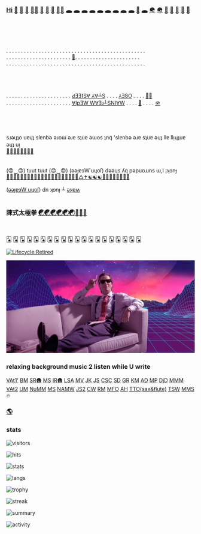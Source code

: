 ### [Hi](https://youtu.be/I6FmwBPDT-w) [👋](https://youtu.be/pcLBtRMiyxA) [🐑](https://youtu.be/JgFgnXtF9Cc) [🐇](https://youtu.be/t3j_lyTrtG0) [🏃‍♂️](https://youtu.be/kfFuckTgnc4) [🤖](https://youtu.be/GcMXQZ69lSI) [🤖](https://youtu.be/hgpgngJp7pE) [🤖](https://www.youtube.com/watch?v=nNPyrVaC2LM&list=PLD0B9DE0CAAB185E3) [🏃‍♂️](https://youtu.be/ouzKl0oD6sU) [🕳️](https://youtu.be/qHAKqVvGj3w) [🕳️](https://youtu.be/7yLBNRyGvG8) [🕳️](https://youtu.be/uFQhn8RW0Nk) [🕳️](https://youtu.be/atMdf0rhbpI) [🕳️](https://youtu.be/BVLvQcO7JGk) [🕳️](https://youtu.be/HbBmZPb2spk) [🕳️](https://youtu.be/6T_Rj47nm0Q) [🕳️](https://youtu.be/lP7_3BCUB90) [🕳️](https://youtu.be/xy-NQzeXhYg) [👀](https://youtu.be/ZVPolwmpOUo) [🕳️](https://youtu.be/5i0u4jFmE78) [🪖](https://youtu.be/tHxf17yJsKs) [🪖](https://imgur.com/uNYH2pI) [🐑](https://youtu.be/1IIPJQ-1jlc) [🦠](https://youtu.be/QQPOdklAU3c) [🦠](https://youtu.be/gVZJb9aPd5s) [🐜](https://www.youtube.com/shorts/PIL-rOqlUog) [🚂](https://youtu.be/2wZ7acowkC4)
<br><br><br><br>
. . . . . . . . . . . . . . . . . . . . . . . . . . . . . . . . . . . . . . . . . . . . . . . <br>
. . . . . . . . . . . . . . . . . . . . . . [🐜](https://youtu.be/W5DIOT23uFo). . . . . . . . . . . . . . . . . . . . . .<br>
. . . . . . . . . . . . . . . . . . . . . . . . . . . . . . . . . . . . . . . . . . . . . . . <br>
<br><br><br><br>
. . . . . . . . . . . . . . . . . . . . . . [ԀƎƎ˥S∀ ⅄∀┴S](https://youtu.be/8HtBz_b_d9s) . . . . [⅄Ǝ8O](https://youtu.be/FfRgBTsI0io) . . . . [🏃‍♂️](https://t.me/socialmedia42)<br>
. . . . . . . . . . . . . . . . . . . . . . [∀IpƎW W∀Ǝɹ┴SNI∀W](https://youtu.be/iz2DV7FWdds?t=218) . . . . [👀](https://youtu.be/bTpt5JH4TWs) . . . . [🪖](https://youtu.be/_hBjxVNA0i4)<br>
<br><br><br><br>
sɹǝɥʇo uɐɥʇ slɐnbǝ ǝɹoɯ ǝɹɐ sʇuɐ ǝɯos ʇnq 'slɐnbǝ ǝɹɐ sʇuɐ ǝɥʇ llɐ llᴉɥʇuɐ ǝɥʇ uᴉ<br>
[🐜](https://youtu.be/ShB9ZONCITE)[🐜](https://youtu.be/xy-NQzeXhYg)[🐜](https://youtu.be/NuHvkU_gpMk)[🐜](https://youtu.be/JrBdYmStZJ4)[🐜](https://youtu.be/-6Wu0Q7x5D0)[🐜](https://youtu.be/W8ZAtgCWsYI)[🐜](https://youtu.be/0JW60sTcp9k)[🐜](https://youtu.be/MJ-3fZ5E_h4)
<br><br><br>
(😍‿😍) tuut tuut (😍‿😍) (ǝǝɟɐɔW˙uɥoſ) dǝǝɥs ʎq pǝpuoɹɹns ɯ,I ¡ʞɔnɟ<br>
[🚂](https://youtu.be/2wZ7acowkC4)[🚃](https://youtu.be/q_qgVn-Op7Q)[🚃](https://youtu.be/RBJj_UwkSyc)[🚃](https://youtu.be/dgsqX-IxrKc)[🐑](https://youtu.be/ONifZ2NMMow)[👀](https://youtu.be/qh2QVTQ3NOw)[👀](https://youtu.be/I2BC4lKWTOQ)[👀](https://youtu.be/Boq7rlWzVRI)[👀](https://youtu.be/pcWRQTOrN4o)[🐑](https://youtu.be/kZgE_sUrXFY)[🐑](https://youtu.be/sutgWjz10sM)[🐑](https://youtu.be/zCBNwGHPZ2M)[🐑](https://youtu.be/_mkiGMtbrPM)[🐑](https://youtu.be/1zqAfRtMZSg)[🐑](https://youtu.be/O_Ed-GWY5zw)[🐑](https://youtu.be/23EmJYSjW-g)[🐑](https://youtu.be/Xtr13I2ZXC8)[🐑](https://youtu.be/rpQ8ipjg1b0)[🐑](https://youtu.be/gI4UpBjdJ3s)[🐑](https://youtu.be/j_y88KAPKW0)[🐑](https://youtu.be/ZVmMvH84DFg)[△](https://youtu.be/6rrPP-QOF3k)[✝](https://youtu.be/IJffBsSg1kU)[☯](https://youtu.be/gXQ32ooefxA)[☯](https://youtu.be/GMI1OYUv4Qo)[☯](https://youtu.be/hvBKeyyjVjQ)[🥋](https://youtu.be/uaTyX8z1Zg0)[🖕](https://youtu.be/3fGQ8pF3wYU)[🖕](https://youtu.be/Xyzmv4390Z8)[🐑](https://youtu.be/7O-C49VpS30)[🐑](https://youtu.be/9k_ptxWsadI)[🐑](https://youtu.be/_N8WSXTC92E)[🐺](https://youtu.be/38AYeNGjqg0)[🐺](https://youtu.be/nYFAOBM-nLU)
<br><br>
([ǝǝɟɐɔW uɥoſ](https://youtu.be/_hBjxVNA0i4)) dn ʞɔnɟ ┴ [ǝʞɐʍ](https://youtu.be/GLIv191WQSo)
<br><br>
### 陳式太極拳 [☯](https://youtu.be/g0LkJ2bv1rg)[☯](https://youtu.be/JywRX-ZGmW4)[☯](https://youtu.be/jXGhcdhdMGs)[☯](https://youtu.be/RIn2ksyivT8)[☯](https://www.youtube.com/shorts/aN_h3Rqjj6k)[☯](https://youtu.be/CE9vH3vtrr4)[🥋](https://youtu.be/qpG__DSvAyk)[🥋](https://youtu.be/eCbmg4Zt_QA)[🥋](https://youtu.be/g2c_-9kIjyU)
<br><br>
[🂡](https://youtu.be/agrd7yYQSzU) [🂡](https://youtu.be/6Q4HE06tlOY) [🂡](https://youtu.be/JpvW1T7hXjo) [🂡](https://youtu.be/_mrNhIxOGzw) [🂡](https://youtu.be/ahwJF5AcsGA) [🂡](https://youtu.be/C7jy9VGuqEE) [🂡](https://youtu.be/7ofzSK3Qy2s) [🂡](https://youtu.be/IjdBaGy4boQ) [🂡](https://youtu.be/48uT6b0gFD0) [🂡](https://youtu.be/pLgEs6hjbGg) [🂡](https://youtu.be/I4LoGhyb2uc) [🂡](https://youtu.be/ctzrxyWIabY) [🂡](https://youtu.be/mVnA5f7i9BE) [🂡](https://youtu.be/eH0tFJmR4gw) [🂡](https://youtu.be/5h5cwCOWCOg) [🂡](https://youtu.be/vwbryjr2BKg) [🂡](https://youtu.be/le_ax6CKpZI) [🂡](https://youtu.be/pvgCuYH9VOI) [🂡](https://youtu.be/9n23ISvkbFQ) [🂡](https://youtu.be/6rGBqovePfY)
<br><br>
[![Lifecycle:Retired](https://img.shields.io/badge/Lifecycle-Retired-d45500)](https://youtu.be/cdFIgYXHQQ8?t=180)<br>

[![Image](https://github.com/f1f47a23/f1f47a23/blob/main/mareux.jpg)](https://youtu.be/SlHSr-6ji0w)
### relaxing background music 2 listen while U write
[VAt1](https://www.youtube.com/watch?v=IiE3-UkyV10&list=OLAK5uy_kLGJaJE5kzPNpI4SzcOfoZ5kl1KyH0Hro)['](https://steveroach.bandcamp.com/album/dream-tracker) [BM](https://www.youtube.com/channel/UCkfrWpK3n8Kcw9kpbk1ZPVQ) [SR](https://www.youtube.com/@SteveRoachOfficial)[🛖](https://www.youtube.com/channel/UCepS-kV4mOOgXwvP2_nCd4A) [MS](https://www.youtube.com/channel/UCR6Od4M6TKmFhN-ZTjzIcMA) [IR](https://www.youtube.com/channel/UCL6qwLi6GL6eLCGpeZbNCbQ)[🛖](https://www.youtube.com/@INFINITYREALM) [LSA](https://www.youtube.com/channel/UCie5zB5HSeWowm4kcnSRvow) [MV](https://www.youtube.com/@mysticalvibes6976) [JK](https://www.youtube.com/channel/UC1IA0Z9sskxlNtST1xRgEaQ) [JS](https://www.youtube.com/channel/UCV18zumcQB3tNOuQB8p2Xuw) [CSC](https://www.youtube.com/channel/UC2C1fj5tz8XllAzCYplBSDQ)  [SD](https://www.youtube.com/channel/UCcun6ArEekyZEKUhf1e5ybA) [GR](https://www.youtube.com/channel/UCLDXxtQRP6j77yYq0XWhfGg) [KM](https://www.youtube.com/channel/UCC9v2ijl48HVbvAlLWflbQA) [AD](https://www.youtube.com/channel/UCvvGIZDmFWrqNtcFhipMU2w) [MP](https://www.youtube.com/channel/UCNxWXkXrajkcGJN4NRxLQPA)  [DjD](https://www.youtube.com/channel/UC7R2ZTka7nI80ZRT6J4A3aA) [MMM](https://www.youtube.com/channel/UCsfltrYEKzYh3AIfOP2mUDg) [VAt2](https://www.youtube.com/watch?v=29KHmHPKEo8) [UM](https://www.youtube.com/channel/UC37IhVzwDqxLNqnkFON_-cw) [NuMM](https://www.youtube.com/@numeditationmusic) [MS](https://www.youtube.com/channel/UCEhK9he6fH1kUaNKFpnKwRA) [NAMW](https://www.youtube.com/channel/UCijjUBFML5UmadS6-p6_ojQ) [JS2](https://www.youtube.com/@jacobssanctuary5292) [CW](https://www.youtube.com/c/CalmWhale) [RM](https://www.youtube.com/@radagastmusic368) [MFO](https://www.youtube.com/@MusicForOfficial) [AH](https://www.youtube.com/@ambient-hero) [TTO(sax&flute)](https://www.youtube.com/@TheoTravisOfficial) [TSW](https://www.youtube.com/@TheSufiWanderer) [MMS](https://www.youtube.com/@MantraMusicSpirit) 🔥 



### [🌎](https://f1f47a23.github.io/)



### stats

![visitors](https://komarev.com/ghpvc/?username=f1f47a23&color=blueviolet&label=ǝɹǝɥ-ƃuᴉop-∩-ɹ-llǝɥ-┴-ʇɐɥʍ-ʎǝɥ)

![hits](https://hits.seeyoufarm.com/api/count/incr/badge.svg?url=https%3A%2F%2Fgithub.com%2Ff1f47a231212%2Fhit-counter)

![stats](https://github-readme-stats.vercel.app/api?username=f1f47a23&theme=blue-green)

![langs](https://github-readme-stats.vercel.app/api/top-langs/?username=f1f47a23&theme=blue-green)

![trophy](https://github-profile-trophy.vercel.app/api/?username=f1f47a23)

![streak](https://github-readme-streak-stats.herokuapp.com/?user=f1f47a23)

![summary](https://github-profile-summary-cards.vercel.app/api/cards/profile-details?username=f1f47a23&theme=vue)



![activity](https://activity-graph.herokuapp.com/graph?username=f1f47a23&theme=minimal)





